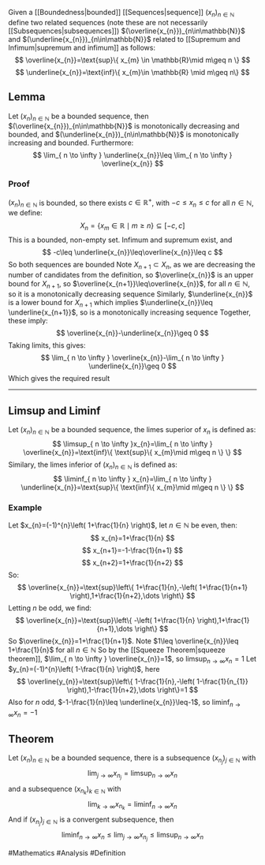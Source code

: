 Given a [[Boundedness|bounded]] [[Sequences|sequence]] $(x_{n})_{n\in\mathbb{N}}$ define two related sequences (note these are not necessarily [[Subsequences|subsequences]]) $(\overline{x_{n}})_{n\in\mathbb{N}}$ and $(\underline{x_{n}})_{n\in\mathbb{N}}$ related to [[Supremum and Infimum|supremum and infimum]] as follows:
$$
\overline{x_{n}}=\text{sup}\{ x_{m} \in \mathbb{R}\mid m\geq n \}
$$
$$
\underline{x_{n}}=\text{inf}\{ x_{m}\in \mathbb{R} \mid m\geq n\}
$$
## Lemma
Let $(x_{n})_{n\in\mathbb{N}}$ be a bounded sequence, then $(\overline{x_{n}})_{n\in\mathbb{N}}$ is monotonically decreasing and bounded, and $(\underline{x_{n}})_{n\in\mathbb{N}}$ is monotonically increasing and bounded. Furthermore:
$$
\lim_{ n \to \infty } \underline{x_{n}}\leq \lim_{ n \to \infty } \overline{x_{n}}
$$
### Proof
$(x_{n})_{n\in\mathbb{N}}$ is bounded, so there exists $c\in\mathbb{R}^{+}$, with $-c\leq x_{n}\leq c$ for all $n\in\mathbb{N}$, we define:
$$
X_{n}=\{ x_{m}\in \mathbb{R}\mid m\geq n \}\subseteq[-c,c]
$$
This is a bounded, non-empty set. Infimum and supremum exist, and
$$
-c\leq  \underline{x_{n}}\leq\overline{x_{n}}\leq c
$$
So both sequences are bounded
Note $X_{n+1}\subset X_{n}$, as we are decreasing the number of candidates from the definition, so $\overline{x_{n}}$ is an upper bound for $X_{n+1}$, so $\overline{x_{n+1}}\leq\overline{x_{n}}$, for all $n\in\mathbb{N}$, so it is a monotonically decreasing sequence
Similarly, $\underline{x_{n}}$ is a lower bound for $X_{n+1}$ which implies $\underline{x_{n}}\leq  \underline{x_{n+1}}$, so is a monotonically increasing sequence
Together, these imply:
$$
\overline{x_{n}}-\underline{x_{n}}\geq 0
$$
Taking limits, this gives:
$$
\lim_{ n \to \infty } \overline{x_{n}}-\lim_{ n \to \infty } \underline{x_{n}}\geq 0
$$
Which gives the required result

___
## Limsup and Liminf
Let $(x_{n})_{n\in\mathbb{N}}$ be a bounded sequence, the limes superior of $x_{n}$ is defined as:
$$
\limsup_{ n \to \infty }x_{n}=\lim_{ n \to \infty } \overline{x_{n}}=\text{inf}\{ \text{sup}\{ x_{m}\mid m\geq n \} \} 
$$
Similary, the limes inferior of $(x_{n})_{n\in\mathbb{N}}$ is defined as:
$$
\liminf_{ n \to \infty } x_{n}=\lim_{ n \to \infty } \underline{x_{n}}=\text{sup}\{ \text{inf}\{ x_{m}\mid m\geq n \} \}
$$
### Example
Let $x_{n}=(-1)^{n}\left( 1+\frac{1}{n} \right)$, let $n\in\mathbb{N}$ be even, then:
$$
x_{n}=1+\frac{1}{n}
$$
$$
 x_{n+1}=-1-\frac{1}{n+1}
$$
$$
 x_{n+2}=1+\frac{1}{n+2}
$$
So:
$$
\overline{x_{n}}=\text{sup}\left\{  1+\frac{1}{n},-\left( 1+\frac{1}{n+1} \right),1+\frac{1}{n+2},\dots  \right\}
$$
Letting $n$ be odd, we find:
$$
\overline{x_{n}}=\text{sup}\left\{  -\left( 1+\frac{1}{n} \right),1+\frac{1}{n+1},\dots  \right\}
$$
So $\overline{x_{n}}=1+\frac{1}{n+1}$. Note $1\leq \overline{x_{n}}\leq 1+\frac{1}{n}$ for all $n\in\mathbb{N}$
So by the [[Squeeze Theorem|squeeze theorem]], $\lim_{ n \to \infty } \overline{x_{n}}=1$, so $\limsup_{ n \to \infty }x_{n}=1$
Let $y_{n}=(-1)^{n}\left( 1-\frac{1}{n} \right)$, here
$$
\overline{y_{n}}=\text{sup}\left\{  1-\frac{1}{n},-\left( 1-\frac{1}{n_{1}} \right),1-\frac{1}{n+2},\dots  \right\}=1
$$
Also for $n$ odd, $-1-\frac{1}{n}\leq  \underline{x_{n}}\leq-1$, so $\liminf_{ n \to \infty }x_{n}=-1$
## Theorem
Let $(x_{n})_{n\in\mathbb{N}}$ be a bounded sequence, there is a subsequence $(x_{n_{j}})_{j\in\mathbb{N}}$ with 
$$
\lim_{ j \to \infty }x_{n_{j}}=\limsup_{ n \to \infty }x_{n}
$$
and a subsequence $(x_{n_{k}})_{k\in\mathbb{N}}$ with
$$
\lim_{ k \to \infty } x_{n_{k}}=\liminf_{ n \to \infty } x_{n}
$$
And if $(x_{n_{j}})_{j\in\mathbb{N}}$ is a convergent subsequence, then
$$
\liminf_{ n \to \infty } x_{n}\leq \lim_{ j \to \infty } x_{n_{j}}\leq \limsup_{ n \to \infty } x_{n}
$$


#Mathematics #Analysis #Definition 